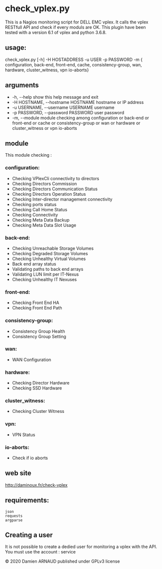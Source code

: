 # check_vplex.py

This is a Nagios monitoring script for DELL EMC vplex. It calls the vplex RESTfull API and check if every moduls are OK. This plugin have been tested with a version 6.1 of vplex and python 3.6.8.


## usage:

check_vplex.py [-h] -H HOSTADDRESS -u USER -p PASSWORD -m { configuration, back-end, front-end, cache, consistency-group, wan, hardware, cluster_witness, vpn io-aborts}

##  arguments
 * -h, --help
	show this help message and exit
 * -H HOSTNAME, --hostname HOSTNAME
	hostname or IP address
 * -u USERNAME, --username USERNAME
	username
 * -p PASSWORD, --password PASSWORD
	user password
 * -m, --module
 	module checking  among   configuration or back-end or front-end or cache or consistency-group or wan or  hardware or cluster_witness or vpn io-aborts

## module
This module checking :

### configuration:
   - Checking VPlexCli connectivity to directors
   - Checking Directors Commission
   - Checking Directors Communication Status
   - Checking Directors Operation Status
   - Checking Inter-director management connectivity
   - Checking ports status
   - Checking Call Home Status
   - Checking Connectivity
   - Checking Meta Data Backup
   - Checking Meta Data Slot Usage

### back-end:
   - Checking Unreachable Storage Volumes
   - Checking Degraded Storage Volumes
   - Checking Unhealthy Virtual Volumes
   - Back end array status
   - Validating paths to back end arrays
   - Validating LUN limit per IT-Nexus
   - Checking Unhealthy IT Nexuses

### front-end:
   - Checking Front End HA
   - Checking Front End Path

### consistency-group:
   - Consistency Group Health
   - Consistency Group Setting

### wan:
   - WAN Configuration

### hardware:
   - Checking Director Hardware
   - Checking SSD Hardware

### cluster_witness:
   - Checking Cluster Witness

### vpn:
   - VPN Status

### io-aborts:
   - Check if io aborts

## web site

<http://daminoux.fr/check-vplex>

## requirements:

    json
    requests
    argparse


## Creating a user
It is not possible to create a dedied user for monitoring a vplex with the API. You must use the account : service

© 2020 Damien ARNAUD published under GPLv3 license
